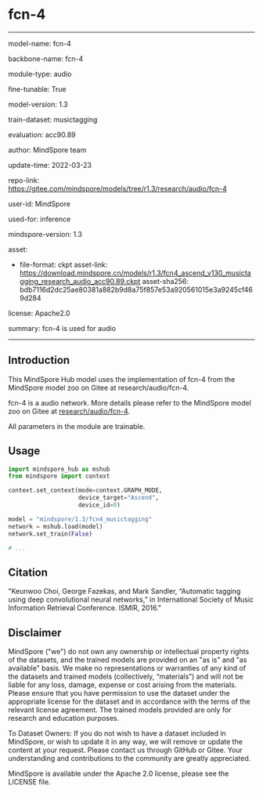 # fcn-4

---

model-name: fcn-4

backbone-name: fcn-4

module-type: audio

fine-tunable: True

model-version: 1.3

train-dataset: musictagging

evaluation: acc90.89

author: MindSpore team

update-time: 2022-03-23

repo-link: <https://gitee.com/mindspore/models/tree/r1.3/research/audio/fcn-4>

user-id: MindSpore

used-for: inference

mindspore-version: 1.3

asset:

-
    file-format: ckpt
    asset-link: <https://download.mindspore.cn/models/r1.3/fcn4_ascend_v130_musictagging_research_audio_acc90.89.ckpt>
    asset-sha256: bdb7116d2dc25ae80381a882b9d8a75f857e53a920561015e3a9245cf469d284

license: Apache2.0

summary: fcn-4 is used for audio

---

## Introduction

This MindSpore Hub model uses the implementation of fcn-4 from the MindSpore model zoo on Gitee at research/audio/fcn-4.

fcn-4 is a audio network. More details please refer to the MindSpore model zoo on Gitee at [research/audio/fcn-4](https://gitee.com/mindspore/models/blob/r1.3/research/audio/fcn-4/README.md).

All parameters in the module are trainable.

## Usage

```python
import mindspore_hub as mshub
from mindspore import context

context.set_context(mode=context.GRAPH_MODE,
                    device_target="Ascend",
                    device_id=0)

model = "mindspore/1.3/fcn4_musictagging"
network = mshub.load(model)
network.set_train(False)

# ...
```

## Citation

"Keunwoo Choi, George Fazekas, and Mark Sandler, “Automatic tagging using deep convolutional neural networks,” in International Society of Music Information Retrieval Conference. ISMIR, 2016."

## Disclaimer

MindSpore ("we") do not own any ownership or intellectual property rights of the datasets, and the trained models are provided on an "as is" and "as available" basis. We make no representations or warranties of any kind of the datasets and trained models (collectively, “materials”) and will not be liable for any loss, damage, expense or cost arising from the materials. Please ensure that you have permission to use the dataset under the appropriate license for the dataset and in accordance with the terms of the relevant license agreement. The trained models provided are only for research and education purposes.

To Dataset Owners: If you do not wish to have a dataset included in MindSpore, or wish to update it in any way, we will remove or update the content at your request. Please contact us through GitHub or Gitee. Your understanding and contributions to the community are greatly appreciated.

MindSpore is available under the Apache 2.0 license, please see the LICENSE file.

